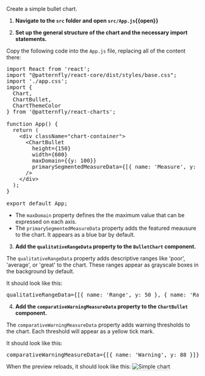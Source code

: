 Create a simple bullet chart.

1) <strong>Navigate to the `src` folder and open `src/App.js`{{open}}</strong>

2) <strong>Set up the general structure of the chart and the necessary import statements.</strong>

Copy the following code into the `App.js` file, replacing all of the content there:

<pre class="file" data-filename="App.js" data-target="replace">
import React from 'react';
import "@patternfly/react-core/dist/styles/base.css";
import './app.css';
import {
  Chart,
  ChartBullet,
  ChartThemeColor
} from '@patternfly/react-charts';

function App() {
  return (
    &lt;div className=&quot;chart-container&quot;&gt;
      &lt;ChartBullet
        height={150}
        width={600}
        maxDomain={{y: 100}}
        primarySegmentedMeasureData={[{ name: &#39;Measure&#39;, y: 60 }]}
      /&gt;
    &lt;/div&gt;
  );
}

export default App;
</pre>

- The `maxDomain` property defines the the maximum value that can be expressed on each axis.
- The `primarySegmentedMeasureData` property adds the featured meausure to the chart. It appears as a blue bar by default.

3) <strong>Add the `qualitativeRangeData` property to the `BulletChart` component.</strong>

The `qualitativeRangeData` property adds descriptive ranges like 'poor', 'average', or 'great' to the chart. These ranges appear as grayscale boxes in the background by default.

It should look like this:

<pre class="file" data-target="clipboard">
qualitativeRangeData={[{ name: &#39;Range&#39;, y: 50 }, { name: &#39;Range&#39;, y: 75 }]}
</pre>


4) <strong>Add the `comparativeWarningMeasureData` property to the `ChartBullet` component.</strong>

The `comparativeWarningMeasureData` property adds warning thresholds to the chart. Each threshold will appear as a yellow tick mark.

It should look like this:

<pre class="file" data-target="clipboard">
comparativeWarningMeasureData={[{ name: &#39;Warning&#39;, y: 88 }]}
</pre>

When the preview reloads, it should look like this:
<img src="bullet-chart/assets/simple.png" alt="Simple chart" style="box-shadow: rgba(3, 3, 3, 0.2) 0px 1.25px 2.5px 0px;" />
